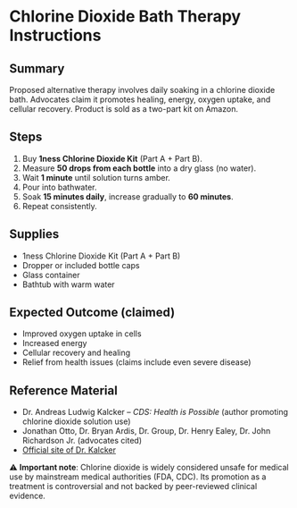 # Chlorine Dioxide Bath Therapy Instructions

## **Summary**
Proposed alternative therapy involves daily soaking in a chlorine dioxide bath. Advocates claim it promotes healing, energy, oxygen uptake, and cellular recovery. Product is sold as a two-part kit on Amazon.

## **Steps**
1. Buy **1ness Chlorine Dioxide Kit** (Part A + Part B).
2. Measure **50 drops from each bottle** into a dry glass (no water).
3. Wait **1 minute** until solution turns amber.
4. Pour into bathwater.
5. Soak **15 minutes daily**, increase gradually to **60 minutes**.
6. Repeat consistently.

## **Supplies**
- 1ness Chlorine Dioxide Kit (Part A + Part B)
- Dropper or included bottle caps
- Glass container
- Bathtub with warm water

## **Expected Outcome (claimed)**
- Improved oxygen uptake in cells
- Increased energy
- Cellular recovery and healing
- Relief from health issues (claims include even severe disease)

## **Reference Material**
- Dr. Andreas Ludwig Kalcker – _CDS: Health is Possible_ (author promoting chlorine dioxide solution use)
- Jonathan Otto, Dr. Bryan Ardis, Dr. Group, Dr. Henry Ealey, Dr. John Richardson Jr. (advocates cited)
- [Official site of Dr. Kalcker](https://andreaskalcker.com)

⚠️ **Important note**: Chlorine dioxide is widely considered unsafe for medical use by mainstream medical authorities (FDA, CDC). Its promotion as a treatment is controversial and not backed by peer-reviewed clinical evidence.
